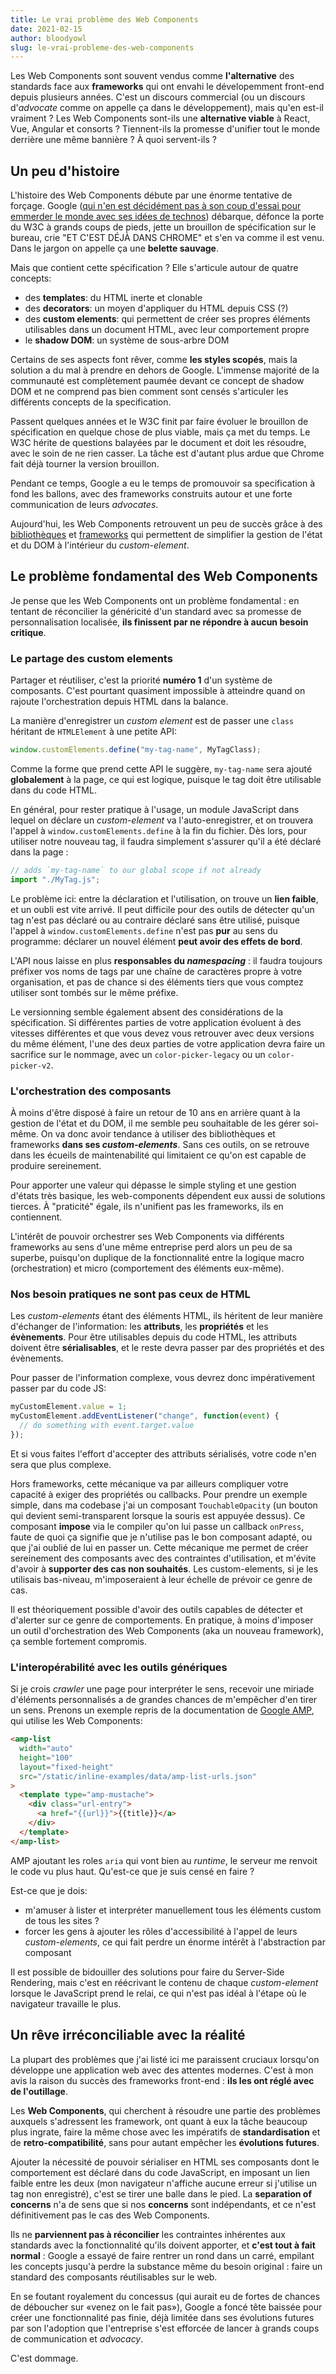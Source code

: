 ```yaml
---
title: Le vrai problème des Web Components
date: 2021-02-15
author: bloodyowl
slug: le-vrai-probleme-des-web-components
---
```


Les Web Components sont souvent vendus comme **l'alternative** des standards
face aux **frameworks** qui ont envahi le dévelopemment front-end depuis
plusieurs années. C'est un discours commercial (ou un discours d'_advocate_
comme on appelle ça dans le développement), mais qu'en est-il vraiment ? Les Web
Components sont-ils une **alternative viable** à React, Vue, Angular et consorts
? Tiennent-ils la promesse d'unifier tout le monde derrière une même bannière ?
À quoi servent-ils ?

## Un peu d'histoire

L'histoire des Web Components débute par une énorme tentative de forçage. Google
([qui n'en est décidément pas à son coup d'essai pour emmerder le monde avec ses idées de technos](https://pastebin.com/NUMTTrKj))
débarque, défonce la porte du W3C à grands coups de pieds, jette un brouillon de
spécification sur le bureau, crie "ET C'EST DÉJÀ DANS CHROME" et s'en va comme
il est venu. Dans le jargon on appelle ça une **belette sauvage**.

Mais que contient cette spécification ? Elle s'articule autour de quatre
concepts:

- des **templates**: du HTML inerte et clonable
- des **decorators**: un moyen d'appliquer du HTML depuis CSS (?)
- des **custom elements**: qui permettent de créer ses propres éléments
  utilisables dans un document HTML, avec leur comportement propre
- le **shadow DOM**: un système de sous-arbre DOM

Certains de ses aspects font rêver, comme **les styles scopés**, mais la
solution a du mal à prendre en dehors de Google. L'immense majorité de la
communauté est complètement paumée devant ce concept de shadow DOM et ne
comprend pas bien comment sont censés s'articuler les différents concepts de la
specification.

Passent quelques années et le W3C finit par faire évoluer le brouillon de
spécification en quelque chose de plus viable, mais ça met du temps. Le W3C
hérite de questions balayées par le document et doit les résoudre, avec le soin
de ne rien casser. La tâche est d'autant plus ardue que Chrome fait déjà tourner
la version brouillon.

Pendant ce temps, Google a eu le temps de promouvoir sa specification à fond les
ballons, avec des frameworks construits autour et une forte communication de
leurs _advocates_.

Aujourd'hui, les Web Components retrouvent un peu de succès grâce à des
[bibliothèques](https://lit-html.polymer-project.org) et
[frameworks](https://stenciljs.com) qui permettent de simplifier la gestion de
l'état et du DOM à l'intérieur du _custom-element_.

## Le problème fondamental des Web Components

Je pense que les Web Components ont un problème fondamental : en tentant de
réconcilier la généricité d'un standard avec sa promesse de personnalisation
localisée, **ils finissent par ne répondre à aucun besoin critique**.

### Le partage des custom elements

Partager et réutiliser, c'est la priorité **numéro 1** d'un système de
composants. C'est pourtant quasiment impossible à atteindre quand on rajoute
l'orchestration depuis HTML dans la balance.

La manière d'enregistrer un _custom element_ est de passer une `class` héritant
de `HTMLElement` à une petite API:

```javascript
window.customElements.define("my-tag-name", MyTagClass);
```

Comme la forme que prend cette API le suggère, `my-tag-name` sera ajouté
**globalement** à la page, ce qui est logique, puisque le tag doit être
utilisable dans du code HTML.

En général, pour rester pratique à l'usage, un module JavaScript dans lequel on
déclare un _custom-element_ va l'auto-enregistrer, et on trouvera l'appel à
`window.customElements.define` à la fin du fichier. Dès lors, pour utiliser
notre nouveau tag, il faudra simplement s'assurer qu'il a été déclaré dans la
page :

```javascript
// adds `my-tag-name` to our global scope if not already
import "./MyTag.js";
```

Le problème ici: entre la déclaration et l'utilisation, on trouve un **lien
faible**, et un oubli est vite arrivé. Il peut difficile pour des outils de
détecter qu'un tag n'est pas déclaré ou au contraire déclaré sans être utilisé,
puisque l'appel à `window.customElements.define` n'est pas **pur** au sens du
programme: déclarer un nouvel élément **peut avoir des effets de bord**.

L'API nous laisse en plus **responsables du _namespacing_** : il faudra toujours
préfixer vos noms de tags par une chaîne de caractères propre à votre
organisation, et pas de chance si des éléments tiers que vous comptez utiliser
sont tombés sur le même préfixe.

Le versionning semble également absent des considérations de la spécification.
Si différentes parties de votre application évoluent à des vitesses différentes
et que vous devez vous retrouver avec deux versions du même élément, l'une des
deux parties de votre application devra faire un sacrifice sur le nommage, avec
un `color-picker-legacy` ou un `color-picker-v2`.

### L'orchestration des composants

À moins d'être disposé à faire un retour de 10 ans en arrière quant à la gestion
de l'état et du DOM, il me semble peu souhaitable de les gérer soi-même. On va
donc avoir tendance à utiliser des bibliothèques et frameworks **dans ses
_custom-elements_**. Sans ces outils, on se retrouve dans les écueils de
maintenabilité qui limitaient ce qu'on est capable de produire sereinement.

Pour apporter une valeur qui dépasse le simple styling et une gestion d'états
très basique, les web-components dépendent eux aussi de solutions tierces. À
"praticité" égale, ils n'unifient pas les frameworks, ils en contiennent.

L'intérêt de pouvoir orchestrer ses Web Components via différents frameworks au
sens d'une même entreprise perd alors un peu de sa superbe, puisqu'on duplique
de la fonctionnalité entre la logique macro (orchestration) et micro
(comportement des éléments eux-même).

### Nos besoin pratiques ne sont pas ceux de HTML

Les _custom-elements_ étant des éléments HTML, ils héritent de leur manière
d'échanger de l'information: les **attributs**, les **propriétés** et les
**évènements**. Pour être utilisables depuis du code HTML, les attributs doivent
être **sérialisables**, et le reste devra passer par des propriétés et des
évènements.

Pour passer de l'information complexe, vous devrez donc impérativement passer
par du code JS:

```javascript
myCustomElement.value = 1;
myCustomElement.addEventListener("change", function(event) {
  // do something with event.target.value
});
```

Et si vous faites l'effort d'accepter des attributs sérialisés, votre code n'en
sera que plus complexe.

Hors frameworks, cette mécanique va par ailleurs compliquer votre capacité à
exiger des propriétés ou callbacks. Pour prendre un exemple simple, dans ma
codebase j'ai un composant `TouchableOpacity` (un bouton qui devient
semi-transparent lorsque la souris est appuyée dessus). Ce composant **impose**
via le compiler qu'on lui passe un callback `onPress`, faute de quoi ça signifie
que je n'utilise pas le bon composant adapté, ou que j'ai oublié de lui en
passer un. Cette mécanique me permet de créer sereinement des composants avec
des contraintes d'utilisation, et m'évite d'avoir à **supporter des cas non
souhaités**. Les custom-elements, si je les utilisais bas-niveau, m'imposeraient
à leur échelle de prévoir ce genre de cas.

Il est théoriquement possible d'avoir des outils capables de détecter et
d'alerter sur ce genre de comportements. En pratique, à moins d'imposer un outil
d'orchestration des Web Components (aka un nouveau framework), ça semble
fortement compromis.

### L'interopérabilité avec les outils génériques

Si je crois _crawler_ une page pour interpréter le sens, recevoir une miriade
d'éléments personnalisés a de grandes chances de m'empêcher d'en tirer un sens.
Prenons un exemple repris de la documentation de [Google AMP](https://amp.dev),
qui utilise les Web Components:

```html
<amp-list
  width="auto"
  height="100"
  layout="fixed-height"
  src="/static/inline-examples/data/amp-list-urls.json"
>
  <template type="amp-mustache">
    <div class="url-entry">
      <a href="{{url}}">{{title}}</a>
    </div>
  </template>
</amp-list>
```

AMP ajoutant les roles `aria` qui vont bien au _runtime_, le serveur me renvoit
le code vu plus haut. Qu'est-ce que je suis censé en faire ?

Est-ce que je dois:

- m'amuser à lister et interpréter manuellement tous les éléments custom de tous
  les sites ?
- forcer les gens à ajouter les rôles d'accessibilité à l'appel de leurs
  _custom-elements_, ce qui fait perdre un énorme intérêt à l'abstraction par
  composant

Il est possible de bidouiller des solutions pour faire du Server-Side Rendering,
mais c'est en réécrivant le contenu de chaque _custom-element_ lorsque le
JavaScript prend le relai, ce qui n'est pas idéal à l'étape où le navigateur
travaille le plus.

## Un rêve irréconciliable avec la réalité

La plupart des problèmes que j'ai listé ici me paraissent cruciaux lorsqu'on
développe une application web avec des attentes modernes. C'est à mon avis la
raison du succès des frameworks front-end : **ils les ont réglé avec de
l'outillage**.

Les **Web Components**, qui cherchent à résoudre une partie des problèmes
auxquels s'adressent les framework, ont quant à eux la tâche beaucoup plus
ingrate, faire la même chose avec les impératifs de **standardisation** et de
**retro-compatibilité**, sans pour autant empêcher les **évolutions futures**.

Ajouter la nécessité de pouvoir sérialiser en HTML ses composants dont le
comportement est déclaré dans du code JavaScript, en imposant un lien faible
entre les deux (mon navigateur n'affiche aucune erreur si j'utilise un tag non
enregistré), c'est se tirer une balle dans le pied. La **separation of
concerns** n'a de sens que si nos **concerns** sont indépendants, et ce n'est définitivement pas le cas des Web Components.

Ils ne **parviennent pas à réconcilier** les contraintes inhérentes aux
standards avec la fonctionnalité qu'ils doivent apporter, et **c'est tout à fait
normal** : Google a essayé de faire rentrer un rond dans un carré, empilant les
concepts jusqu'à perdre la substance même du besoin original : faire un standard
des composants réutilisables sur le web.

En se foutant royalement du concessus (qui aurait eu de fortes de chances de
déboucher sur «venez on le fait pas»), Google a foncé tête baissée pour créer
une fonctionnalité pas finie, déjà limitée dans ses évolutions futures par son
l'adoption que l'entreprise s'est efforcée de lancer à grands coups de
communication et _advocacy_.

C'est dommage.
